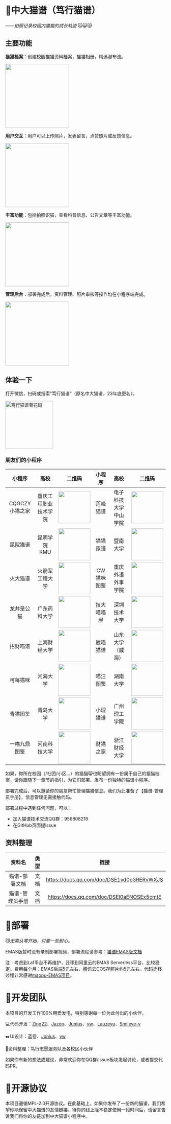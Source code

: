 # :pencil:中大猫谱（笃行猫谱）

*——拍照记录校园内猫猫的成长轨迹* :cat::smiley_cat::heart_eyes_cat:

## 主要功能
**猫猫档案**：创建校园猫猫资料档案，猫猫相册，精选瀑布流。

<img src="https://user-images.githubusercontent.com/8966971/212461452-8a99397b-4e0e-4f0c-bdeb-64b0f7170c53.jpg" height = "200"/>

**用户交互**：用户可以上传照片，发表留言，点赞照片或反馈信息。

<img src="https://user-images.githubusercontent.com/8966971/212461438-f93a6740-c574-44ae-a2bf-b490ffa6dcfe.jpg" height = "200"/>

**丰富功能**：包括拍照识猫，查看科普信息、公告文章等丰富功能。

<img src="https://user-images.githubusercontent.com/8966971/212461458-ffda9eb6-5862-4846-bd57-09102ec0c84a.jpg" height = "200"/>

**管理后台**：部署完成后，资料管理、照片审核等操作均在小程序端完成。

<img src="https://user-images.githubusercontent.com/8966971/212461459-d9600a11-f01c-4837-81af-47794c39dd62.jpg" height = "200"/>

## 体验一下
打开微信，扫码或搜索“笃行猫谱”（原名中大猫谱，23年底更名）。

<img src="./readme/qrcode1.png" height = "150" alt="笃行猫谱菊花码" />

### 朋友们的小程序

|小程序|高校|二维码|小程序|高校|二维码|
|:----:|:----:|:----:|:----:|:----:|:----:|
|CQGCZY小猫之家|重庆工程职业技术学院|<img src="./readme/wx965de1cc7764cc8c.jpg" height = "100" />|莲峰猫谱|电子科技大学中山学院|<img src="./readme/wxe214252bcfc57eb1.png" height = "100" />|
|昆院猫谱|昆明学院KMU|<img src="./readme/wx49ce23a5956ba016.jpg" height = "100" />|猫猫家谱|暨南大学|<img src="./readme/wxd78f5d698fc51b30.jpg" height = "100" />|
|火大猫谱|火箭军工程大学|<img src="./readme/wx5d52c6c8f098ed5e.png" height = "100" />|CW猫咪图鉴|重庆外语外事学院|<img src="./readme/wxf5a6690aef6de08a.jpg" height = "100" />|
|龙井是公猫|广东药科大学|<img src="./readme/wxa4ff57cbf8569fbd.png" height = "100" />|技大喵喵屋|深圳技术大学|<img src="./readme/wxc0e3f6edf308a23e.jpg" height = "100" />|
|招财喵谱|上海财经大学|<img src="./readme/wxbcf1fbad0db85bb2.jpg" height = "100" />|崴喵猫谱|山东大学（威海）|<img src="./readme/wx13022ccaecca54cc.png" height = "100" />|
|可每猫咪|河海大学|<img src="./readme/wxeb1cddee1c6c4a87.jpg" height = "100" />|喵汪图鉴|湖南大学|<img src="./readme/wxc91fb069737b7b84.jpeg" height = "100" />|
|青猫图鉴|青岛大学|<img src="./readme/wx885e9b250c98afc0.png" height = "100" />|小理猫谱|广州理工学院|<img src="./readme/wx0118c66270fec861.jpg" height = "100" />|
|一喵九鼎图鉴|河南科技大学|<img src="./readme/wx133d7943db9b04f5.jpg" height = "100" />|财猫之家|浙江财经大学|<img src="./readme/qrcodeCMZJ.png" height = "100" />|


如果，你所在校园（/社团/小区...）的猫猫:smile_cat:也盼望拥有一份属于自己的猫猫档案，请你跟随下一章节的指引，为它们部署、发布一份独特的猫谱小程序。

部署完成后，可以邀请你的朋友帮忙管理猫猫信息。我们为此准备了【猫谱-管理员手册】，信息管理无需接触代码。

部署过程中遇到任何问题，可以：
* 加入猫谱技术交流QQ群：956808218
* 在GitHub页面提issue

## 资料整理
|资料名|类型|链接|
|:----:|:----:|:----:|
|猫谱-部署文档|文档|https://docs.qq.com/doc/DSE1vd0p3RERvWXJS|
|猫谱-管理员手册|文档|https://docs.qq.com/doc/DSEl0aENOSEx5cmtE|

# :scroll:部署

:smirk_cat:*无需从零开始，只要一些耐心。*

EMAS版暂时没有录制部署视频，部署流程请参考：[猫谱EMAS版文档](https://docs.qq.com/doc/DSE1vd0p3RERvWXJS)

注：考虑到Laf平台不再维护，迁移到阿里云的EMAS Serverless平台，比较稳定。费用每个月：EMAS后端5元左右，腾讯云COS存照片约5元左右。代码迁移过程非常感谢[maopu-EMAS项目](https://github.com/Smileye-v/maopu-EMAS)。

# :dancers:开发团队

本项目的开发工作100%用爱发电，特别感谢每一位为此付出的小伙伴。

:computer:代码开发：[Zing22](https://github.com/Zing22)、[Jazon](https://github.com/jxzhn)、[Junius](https://github.com/JunDeer)、[yw](https://github.com/WondrousWisdomcard)、[Lauzeyu](https://github.com/parsifal486)、[Smileye-v](https://github.com/Smileye-v)

:black_nib:UI设计：蓝卷、[Junius](https://github.com/JunDeer)、[yw](https://github.com/WondrousWisdomcard)

:notebook:资料整理：笃行志愿服务队及各校区小伙伴

如果你有新的想法或建议，非常欢迎你在QQ群/issue板块发起讨论，或者提交代码PR。

# :ferris_wheel:开源协议

本项目遵循MPL-2.0开源协议。在此基础上，如果你发布了一份新的猫谱，我们希望你能保留中大猫谱的友情链接。待你的线上版本稳定使用一段时间后，请留言告诉我们将你的友链加到中大猫谱小程序中。
